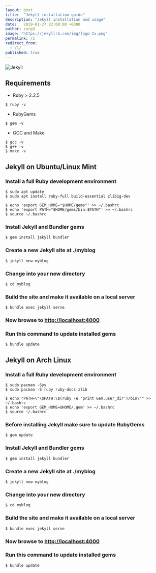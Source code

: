 ```yaml
---
layout: post
title:  "Jekyll installation guide"
description: "Jekyll installation and usage"
date:   2019-01-27 22:00:00 +0300
author: zurg3
image: "https://jekyllrb.com/img/logo-2x.png"
permalink: /1
redirect_from:
  - /1/
published: true
---
```

![Jekyll](https://jekyllrb.com/img/logo-2x.png)

## Requirements

- Ruby > 2.2.5

```
$ ruby -v
```

- RubyGems

```
$ gem -v
```

- GCC and Make

```
$ gcc -v
$ g++ -v
$ make -v
```

## Jekyll on Ubuntu/Linux Mint

### Install a full Ruby development environment

```
$ sudo apt update
$ sudo apt install ruby-full build-essential zlib1g-dev
```

```
$ echo 'export GEM_HOME="$HOME/gems"' >> ~/.bashrc
$ echo 'export PATH="$HOME/gems/bin:$PATH"' >> ~/.bashrc
$ source ~/.bashrc
```

### Install Jekyll and Bundler gems

```
$ gem install jekyll bundler
```

### Create a new Jekyll site at **./myblog**

```
$ jekyll new myblog
```

### Change into your new directory

```
$ cd myblog
```

### Build the site and make it available on a local server

```
$ bundle exec jekyll serve
```

### Now browse to [http://localhost:4000](http://localhost:4000)

### Run this command to update installed gems

```
$ bundle update
```

## Jekyll on Arch Linux

### Install a full Ruby development environment

```
$ sudo pacman -Syy
$ sudo pacman -S ruby ruby-docs zlib
```

```
$ echo "PATH=\"\$PATH:\$(ruby -e 'print Gem.user_dir')/bin\"" >> ~/.bashrc
$ echo 'export GEM_HOME=$HOME/.gem' >> ~/.bashrc
$ source ~/.bashrc
```

### Before installing Jekyll make sure to update RubyGems

```
$ gem update
```

### Install Jekyll and Bundler gems

```
$ gem install jekyll bundler
```

### Create a new Jekyll site at **./myblog**

```
$ jekyll new myblog
```

### Change into your new directory

```
$ cd myblog
```

### Build the site and make it available on a local server

```
$ bundle exec jekyll serve
```

### Now browse to [http://localhost:4000](http://localhost:4000)

### Run this command to update installed gems

```
$ bundle update
```
